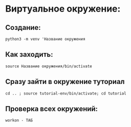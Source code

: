 # Виртуальное окружение:

## Создание:
    python3 -m venv 'Название окружения

## Как заходить:
    source Название окружения/bin/activate
## Сразу зайти в окружение туториал
    cd .. ; source tutorial-env/bin/activate; cd tutorial
## Проверка всех окружений:
    workon - ТАБ